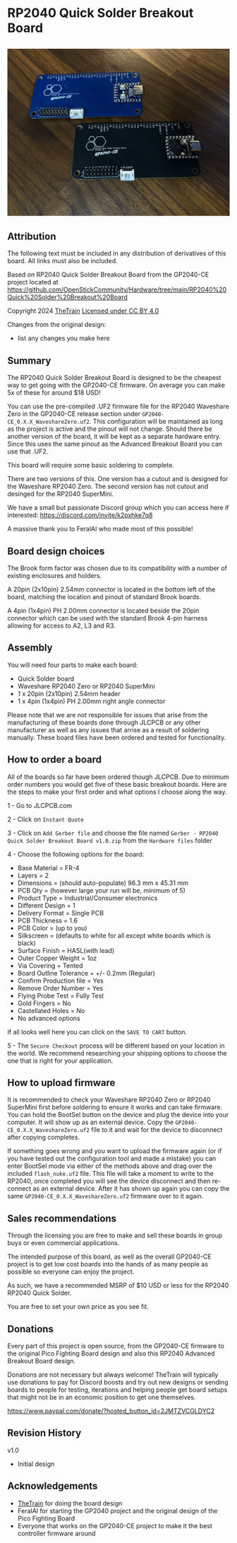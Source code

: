 # RP2040 Quick Solder Breakout Board
![rp2040_quick_solder_breakout_board](Assets/RP2040%20Quick%20Solder%20Breakout%20Board.jpg)
---


## Attribution

The following text must be included in any distribution of derivatives of this board. All links must also be included.

Based on RP2040 Quick Solder Breakout Board from the GP2040-CE project located at https://github.com/OpenStickCommunity/Hardware/tree/main/RP2040%20Quick%20Solder%20Breakout%20Board

Copyright 2024 [TheTrain](https://github.com/TheTrainGoes) 
[Licensed under CC BY 4.0](https://creativecommons.org/licenses/by/4.0/)

Changes from the original design:
  - list any changes you make here


## Summary

The RP2040 Quick Solder Breakout Board is designed to be the cheapest way to get going with the GP2040-CE firmware.  On average you can make 5x of these for around $18 USD!

You can use the pre-compiled .UF2 firmware file for the RP2040 Waveshare Zero in the GP2040-CE release section under `GP2040-CE_0.X.X_WaveshareZero.uf2`.  This configuration will be maintained as long as the project is active and the pinout will not change.  Should there be another version of the board, it will be kept as a separate hardware entry.  Since this uses the same pinout as the Advanced Breakout Board you can use that .UF2.

This board will require some basic soldering to complete.

There are two versions of this. One version has a cutout and is designed for the Waveshare RP2040 Zero.  The second version has not cutout and desinged for the RP2040 SuperMini.

We have a small but passionate Discord group which you can access here if interested: https://discord.com/invite/k2pxhke7q8

A massive thank you to FeralAI who made most of this possible!


## Board design choices

The Brook form factor was chosen due to its compatibility with a number of existing enclosures and holders.

A 20pin (2x10pin) 2.54mm connector is located in the bottom left of the board, matching the location and pinout of standard Brook boards. 

A 4pin (1x4pin) PH 2.00mm connector is located beside the 20pin connector which can be used with the standard Brook 4-pin harness allowing for access to A2, L3 and R3.  


## Assembly

You will need four parts to make each board:
- Quick Solder board
- Waveshare RP2040 Zero or RP2040 SuperMini
- 1 x 20pin (2x10pin) 2.54mm header
- 1 x 4pin (1x4pin) PH 2.00mm right angle connector

Please note that we are not responsible for issues that arise from the manufacturing of these boards done through JLCPCB or any other manufacturer as well as any issues that arrise as a result of soldering manually.  These board files have been ordered and tested for functionality.  

## How to order a board

All of the boards so far have been ordered though JLCPCB.  Due to minimum order numbers you would get five of these basic breakout boards.  Here are the steps to make your first order and what options I choose along the way.

1 - Go to JLCPCB.com<br/>

2 - Click on `Instant Quote`<br/>

3 - Click on `Add Gerber file` and choose the file named `Gerber - RP2040 Quick Solder Breakout Board v1.0.zip` from the `Hardware files` folder<br/>

4 - Choose the following options for the board:<br/>
- Base Material = FR-4<br/>
- Layers = 2<br/>
- Dimensions = (should auto-populate) 96.3 mm x 45.31 mm<br/>
- PCB Qty = (however large your run will be, minimum of 5)<br/>
- Product Type = Industrial/Consumer electronics<br/>
- Different Design = 1<br/>
- Delivery Format = Single PCB<br/>
- PCB Thickness = 1.6<br/>
- PCB Color = (up to you)<br/>
- Silkscreen = (defaults to white for all except white boards which is black)<br/>
- Surface Finish = HASL(with lead)<br/>
- Outer Copper Weight = 1oz<br/>
- Via Covering = Tented<br/>
- Board Outline Tolerance = +/- 0.2mm (Regular)<br/>
- Confirm Production file = Yes<br/>
- Remove Order Number = Yes<br/>
- Flying Probe Test = Fully Test<br/>
- Gold Fingers = No<br/>
- Castellated Holes = No<br/>
- No advanced options<br/>

If all looks well here you can click on the `SAVE TO CART` button.

5 - The `Secure Checkout` process will be different based on your location in the world.  We recommend researching your shipping options to choose the one that is right for your application. 


## How to upload firmware

It is recommended to check your Waveshare RP2040 Zero or RP2040 SuperMini first before soldering to ensure it works and can take firmware.  You can hold the BootSel button on the device and plug the device into your computer.  It will show up as an external device.  Copy the `GP2040-CE_0.X.X_WaveshareZero.uf2` file to it and wait for the device to disconnect after copying completes.  

If something goes wrong and you want to upload the firmware again (or if you have tested out the configuration tool and made a mistake) you can enter BootSel mode via either of the methods above and drag over the included `flash_nuke.uf2` file.  This file will take a moment to write to the RP2040, once completed you will see the device disconnect and then re-connect as an external device.  After it has shown up again you can copy the same `GP2040-CE_0.X.X_WaveshareZero.uf2` firmware over to it again.


## Sales recommendations

Through the licensing you are free to make and sell these boards in group buys or even commercial applications.  

The intended purpose of this board, as well as the overall GP2040-CE project is to get low cost boards into the hands of as many people as possible so everyone can enjoy the project.  

As such, we have a recommended MSRP of $10 USD or less for the RP2040 RP2040 Quick Solder.

You are free to set your own price as you see fit. 


## Donations

Every part of this project is open source, from the GP2040-CE firmware to the original Pico Fighting Board design and also this RP2040 Advanced Breakout Board design.  

Donations are not necessary but always welcome!  TheTrain will typically use donations to pay for Discord boosts and try out new designs or sending boards to people for testing, iterations and helping people get board setups that might not be in an economic position to get one themselves.

https://www.paypal.com/donate/?hosted_button_id=2JMTZVCGLDYC2

## Revision History

v1.0
- Initial design

## Acknowledgements

- [TheTrain](https://github.com/TheTrainGoes) for doing the board design
- FeralAI for starting the GP2040 project and the original design of the Pico Fighting Board
- Everyone that works on the GP2040-CE project to make it the best controller firmware around
